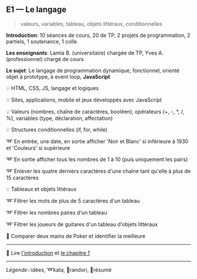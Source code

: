 ## E1 — Le langage
> valeurs, variables, tableau, objets littéraux, conditionnelles

__Introduction__: 10 séances de cours, 20 de TP, 2 projets de programmation, 2 partiels, 1 soutenance, 1 colle

__Les enseignants__: Lamia B. (universitaire) chargée de TP, Yves A. (professionnel) chargé de cours

__Le sujet__: Le langage de programmation dynamique, fonctionnel, orienté objet à prototype, à event loop, __JavaScript__

:bulb: HTML, CSS, JS, langage et logiques

:bulb: Sites, applications, mobile et jeux développés avec JavaScript

:bulb: Valeurs (nombres, chaîne de caractères, booléen), opérateurs (+, -, *, /, %), variables (type, déclaration, affectation)

:bulb: Structures conditionnelles (if, for, while)

:loop: En entrée, une date, en sortie afficher 'Noir et Blanc' si inférieure à 1930 et 'Couleurs' si supérieure

:loop: En sortie afficher tous les nombres de 1 à 10 (puis uniquement les pairs)

:loop: Enlever les quatre derniers caractères d'une chaîne tant qu'elle à plus de 15 caractères

:bulb: Tableaux et objets littéraux

:loop: Filtrer les mots de plus de 5 caractères d'un tableau

:loop: Filtrer les nombres paires d'un tableau

:loop: Filtrer les joueurs de guitares d'un tableau d'objets littéraux

:beginner: Comparer deux mains de Poker et identifier la meilleure

---

:closed_book: Lire [l'introduction](https://goo.gl/QbZSn8#heading=h.lnks55ch91wr) et [le chapitre 1](https://goo.gl/QbZSn8#heading=h.if8cr9oewryj)

---

_Légende_:bulb:idées, :loop:kata, :beginner:randori, :closed_book:résumé
